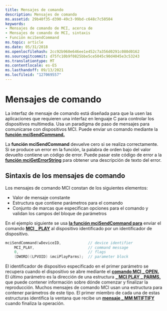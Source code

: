 ```yaml
---
title: Mensajes de comando
description: Mensajes de comando
ms.assetid: 29b40f35-d390-49c3-99bd-c648c7c50504
keywords:
- Mensajes de comando de MCI, acerca de
- Mensajes de comando de MCI, sintaxis
- Función mciSendCommand
ms.topic: article
ms.date: 05/31/2018
ms.openlocfilehash: 2cc92b960e646ee1e452c7a356d0291c080d0162
ms.sourcegitcommit: d75fc10b9f0825bbe5ce5045c90d4045e3c53243
ms.translationtype: MT
ms.contentlocale: es-ES
ms.lasthandoff: 09/13/2021
ms.locfileid: "127069557"
---
```

# <a name="command-messages"></a>Mensajes de comando

La interfaz de mensaje de comando está diseñada para que la usen las aplicaciones que requieren una interfaz en lenguaje C para controlar los dispositivos multimedia. Usa un paradigma de paso de mensajes para comunicarse con dispositivos MCI. Puede enviar un comando mediante la [**función mciSendCommand.**](/previous-versions//dd757160(v=vs.85))

La **función mciSendCommand** devuelve cero si se realiza correctamente. Si se produce un error en la función, la palabra de orden bajo del valor devuelto contiene un código de error. Puede pasar este código de error a la [**función mciGetErrorString**](/previous-versions//dd757158(v=vs.85)) para obtener una descripción de texto del error.

## <a name="syntax-of-command-messages"></a>Sintaxis de los mensajes de comando

Los mensajes de comando MCI constan de los siguientes elementos:

-   Valor de mensaje constante
-   Estructura que contiene parámetros para el comando
-   Conjunto de marcas que especifican opciones para el comando y validan los campos del bloque de parámetros

En el ejemplo siguiente se usa [**la función mciSendCommand para**](/previous-versions//dd757160(v=vs.85)) enviar el comando [**MCI \_ PLAY**](mci-play.md) al dispositivo identificado por un identificador de dispositivo.


```C++
mciSendCommand(wDeviceID,            // device identifier 
    MCI_PLAY,                        // command message 
    0,                               // flags 
    (DWORD)(LPVOID) &mciPlayParms);  // parameter block 
```



El identificador de dispositivo especificado en el primer parámetro se recupera cuando el dispositivo se abre mediante el [**comando MCI \_ OPEN.**](mci-open.md) El último parámetro es la dirección de una estructura [**\_ MCI PLAY \_ PARMS,**](mci-play-parms.md) que puede contener información sobre dónde comenzar y finalizar la reproducción. Muchos mensajes de comando MCI usan una estructura para contener parámetros de este tipo. El primer miembro de cada una de estas estructuras identifica la ventana que recibe un [**mensaje \_ MM MTIFTIFY**](mm-mcinotify.md) cuando finaliza la operación.

 

 
